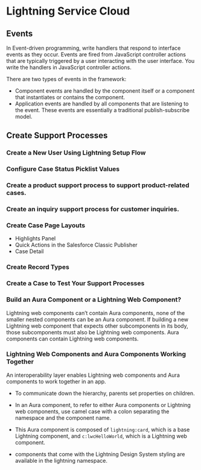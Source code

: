 # Lightning Service Cloud

## Events
In Event-driven programming, write handlers that respond to interface events as they occur.  Events are fired from JavaScript controller actions that are typically triggered by a user interacting with the user interface.  You write the handlers in JavaScript controller actions.

There are two types of events in the framework:
* Component events are handled by the component itself or a component that instantiates or contains the component.
* Application events are handled by all components that are listening to the event. These events are essentially a traditional publish-subscribe model.


## Create Support Processes

### Create a New User Using Lightning Setup Flow  
### Configure Case Status Picklist Values 
### Create a product support process to support product-related cases.
### Create an inquiry support process for customer inquiries.
### Create Case Page Layouts
* Highlights Panel
* Quick Actions in the Salesforce Classic Publisher
* Case Detail
### Create Record Types 
### Create a Case to Test Your Support Processes 


### Build an Aura Component or a Lightning Web Component?
Lightning web components can’t contain Aura components, none of the smaller nested components can be an Aura component.  If building a new Lightning web component that expects other subcomponents in its body, those subcomponents must also be Lightning web components.  Aura components can contain Lightning web components.
### Lightning Web Components and Aura Components Working Together
An interoperability layer enables Lightning web components and Aura components to work together in an app.
*  To communicate down the hierarchy, parents set properties on children.
* In an Aura component, to refer to either Aura components or Lightning web components, use camel case with a colon separating the namespace and the component name.

* This Aura component is composed of `lightning:card`, which is a base Lightning component, and  `c:lwcHelloWorld`, which is a Lightning web component.
* components that come with the Lightning Design System styling are available in the lightning namespace. 

